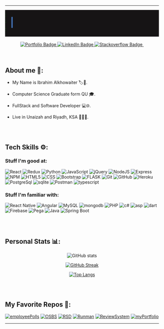 <hr> 
                                   
<div id="header" align="center">
  <img align="center" src="https://github.com/BR19-gh/BR19-gh/blob/master/FullSizeRender.gif" alt=""/>
  <br><br>
  <div id="badges">
  <a href="https://br19.me/">
    <img src="https://img.shields.io/badge/Portfolio-navy?style=for-the-badge&logo=website&logoColor=white" alt="Portfolio Badge"/>
  </a>
    <a href="https://www.linkedin.com/in/ibrahim-alkhowaiter-430b24203/">
    <img src="https://img.shields.io/badge/LinkedIn-blue?style=for-the-badge&logo=linkedin&logoColor=white" alt="LinkedIn Badge"/>
  </a>
  <a href="https://stackoverflow.com/users/16627404/br19-so">
    <img src="https://img.shields.io/badge/Stackoverflow-orange?style=for-the-badge&logo=stackoverflow&logoColor=white" alt="Stackoverflow Badge"/>
  </a>
    <img src="https://komarev.com/ghpvc/?username=BR19-gh&style=for-the-badge&color=red" alt=""/>
</div>
</div> 

<br>
<br>

## About me 🔎:

- My Name is Ibrahim Alkhowaiter 🏷️👤.

- Computer Science Graduate form QU 🎓.

- FullStack and Software Developer 💻🌐.

- Live in Unaizah and Riyadh, KSA 🌴🇸🇦.

<div>

<br>
  <br>
  
## Tech Skills ⚙️:
  
### Stuff I'm good at:

![React](https://img.shields.io/badge/react-%2320232a.svg?style=for-the-badge&logo=react&logoColor=%2361DAFB)
![Redux](https://img.shields.io/badge/redux-%2320232a.svg?style=for-the-badge&logo=redux&logoColor=%2361DAFB)
![Python](https://img.shields.io/badge/Python-%23F7DF1E.svg?style=for-the-badge&logo=python&logoColor=306998&color=FFD43B)
![JavaScript](https://img.shields.io/badge/javascript-%23323330.svg?style=for-the-badge&logo=javascript&logoColor=%23F7DF1E)
![jQuery](https://img.shields.io/badge/jquery-%230769AD.svg?style=for-the-badge&logo=jquery&logoColor=white)
![NodeJS](https://img.shields.io/badge/node.js-6DA55F?style=for-the-badge&logo=node.js&logoColor=white)
![Express](https://img.shields.io/badge/express-%23323330.svg?style=for-the-badge&logo=express&logoColor=white)
![NPM](https://img.shields.io/badge/NPM-%23000000.svg?style=for-the-badge&logo=npm&logoColor=white)
![HTML5](https://img.shields.io/badge/html5-%23E34F26.svg?style=for-the-badge&logo=html5&logoColor=white)
![CSS](https://img.shields.io/badge/css3-%231572B6.svg?style=for-the-badge&logo=css3&logoColor=white)
![Bootstrap](https://img.shields.io/badge/bootstrap-%23563D7C.svg?style=for-the-badge&logo=bootstrap&logoColor=white)
![FLASK](https://img.shields.io/badge/Flask-%23121011.svg?style=for-the-badge&logo=flask&logoColor=%gray)
![Git](https://img.shields.io/badge/git-%23F05033.svg?style=for-the-badge&logo=git&logoColor=white)
![GitHub](https://img.shields.io/badge/github-%23121011.svg?style=for-the-badge&logo=github&logoColor=white)
![Heroku](https://img.shields.io/badge/heroku-%23563D7C.svg?style=for-the-badge&logo=heroku&logoColor=white&color=6762A6)
![PostgreSql](https://img.shields.io/badge/postgresql-%231572B6.svg?style=for-the-badge&logo=postgresql&logoColor=white&color=336791)
![sqlite](https://img.shields.io/badge/sqlite-white.svg?style=for-the-badge&logo=sqlite&logoColor=%231572B6)
![Postman](https://img.shields.io/badge/Postman-FF6C37?style=for-the-badge&logo=postman&logoColor=white)
![typescript](https://img.shields.io/badge/typescript-white.svg?style=for-the-badge&logo=typescript&logoColor=%231572B6)

  
### Stuff I'm familiar with:

![React Native](https://img.shields.io/badge/react%20native-%2320232a.svg?style=for-the-badge&logo=react&logoColor=%2361DAFB)
![Angular](https://img.shields.io/badge/angular-white.svg?style=for-the-badge&logo=angular&logoColor=red)
![MySQL](https://img.shields.io/badge/mysql-%2300f.svg?style=for-the-badge&logo=mysql&logoColor=white&color=000)
![mongodb](https://img.shields.io/badge/mongodb-white.svg?style=for-the-badge&logo=mongodb&logoColor=4DB33D&color=FFF)
![PHP](https://img.shields.io/badge/php-purple.svg?style=for-the-badge&logo=php&logoColor=8993be&color=232531)
![c#](https://img.shields.io/badge/csharp-green.svg?style=for-the-badge&logo=csharp&logoColor=white&color=darkgreen)
![asp](https://img.shields.io/badge/asp-green.svg?style=for-the-badge&logo=dotnet&logoColor=white&color=512bd4)
![dart](https://img.shields.io/badge/dart-%231572B6.svg?style=for-the-badge&logo=dart&logoColor=blue&color=white)
![Firebase](https://img.shields.io/badge/firebase-%23039BE5.svg?style=for-the-badge&logo=firebase)
![Pega](https://img.shields.io/badge/pega-blue.svg?style=for-the-badge&logo=pega&logoColor=white&color=darkblue)
![Java](https://img.shields.io/badge/java-red.svg?style=for-the-badge&logo=java&color=ec2126)
![Spring Boot](https://img.shields.io/badge/springboot-72b646.svg?style=for-the-badge&logo=springboot&logoColor=white)

  
</div>


<br>
<br>

## Personal Stats 📊:
<div align="center">
  
 <div>
   
![GitHub stats](https://github-readme-stats.vercel.app/api?username=BR19-gh&show_icons=true&theme=nightowl)
   
[![GitHub Streak](https://github-readme-streak-stats.herokuapp.com?user=BR19-gh&theme=nightowl)](https://github.com/BR19-gh)
   
[![Top Langs](https://github-readme-stats.vercel.app/api/top-langs/?langs_count=5&username=BR19-gh&theme=nightowl&layout=compact&hide=html,css)](https://github.com/BR19-gh)
   
</div>
  
   <div>
     

     
 </div> 
  
</div>

<br>
<br>

## My Favorite Repos 💟:
[![employeePolls](https://github-readme-stats.vercel.app/api/pin/?username=BR19-gh&repo=employeePolls&show_icons=true&theme=prussian)](https://github.com/BR19-gh/employeePolls-Udacity)
[![OSBS](https://github-readme-stats.vercel.app/api/pin/?username=BR19-gh&repo=online-store-billing-system&show_icons=true&theme=algolia)](https://github.com/BR19-gh/online-store-billing-system)
[![RSD](https://github-readme-stats.vercel.app/api/pin/?username=BR19-gh&repo=rsd&show_icons=true&theme=algolia )](https://github.com/BR19-gh/rsd)
[![Runman](https://github-readme-stats.vercel.app/api/pin/?username=BR19-gh&repo=Runman&show_icons=true&theme=maroongold)](https://github.com/BR19-gh/Runman)
[![ReviewSystem](https://github-readme-stats.vercel.app/api/pin/?username=BR19-gh&repo=reviewSystem&show_icons=true&theme=tokyonight)](https://github.com/BR19-gh/reviewSystem)
[![myPortfolio](https://github-readme-stats.vercel.app/api/pin/?username=BR19-gh&repo=myportfolioNew&show_icons=true&theme=yeblu)](https://github.com/BR19-gh/myportfolioNew)

 

<hr>
